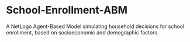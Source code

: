 # School-Enrollment-ABM
A NetLogo Agent-Based Model simulating household decisions for school enrollment, based on socioeconomic and demographic factors.
